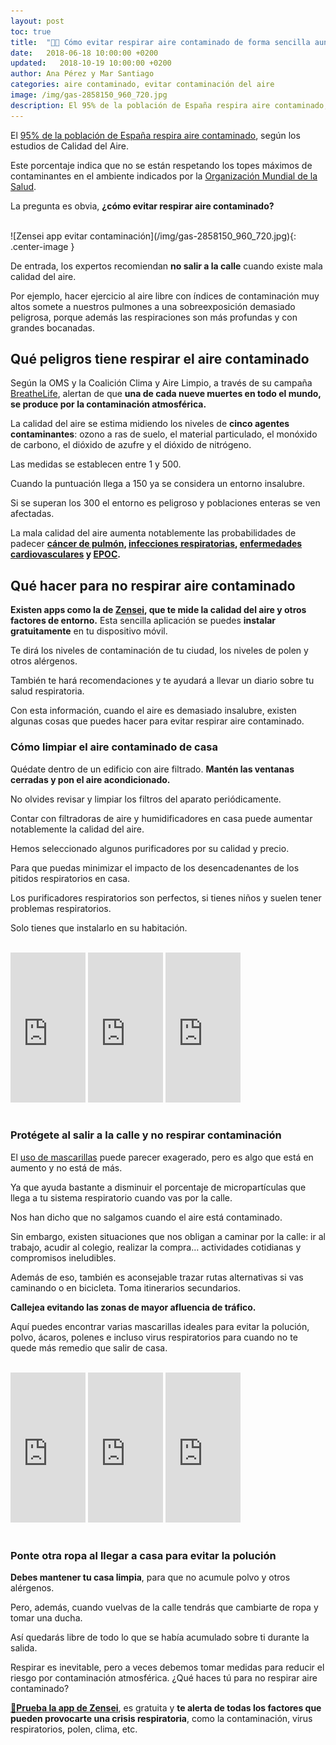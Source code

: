 ```yaml
---
layout: post
toc: true
title:  "🌆😷 Cómo evitar respirar aire contaminado de forma sencilla aunque vivas al lado de una autovía"
date:   2018-06-18 10:00:00 +0200
updated:   2018-10-19 10:00:00 +0200
author: Ana Pérez y Mar Santiago
categories: aire contaminado, evitar contaminación del aire
image: /img/gas-2858150_960_720.jpg
description: El 95% de la población de España respira aire contaminado, según los estudios de Calidad del Aire. Este porcentaje indica que no se están respetando los topes máximos...
---
```


El [95% de la población de España respira aire contaminado](https://www.muyinteresante.es/naturaleza/articulo/el-95-de-la-poblacion-respira-aire-contaminado-321524219516), según los estudios de Calidad del Aire. 

Este porcentaje indica que no se están respetando los topes máximos de contaminantes en el ambiente indicados por la [Organización Mundial de la Salud](http://www.who.int/ipcs/assessment/public_health/air_pollution/es/). 

La pregunta es obvia, **¿cómo evitar respirar aire contaminado?**

<br>
![Zensei app evitar contaminación](/img/gas-2858150_960_720.jpg){: .center-image }
<br>

De entrada, los expertos recomiendan **no salir a la calle** cuando existe mala calidad del aire. 

Por ejemplo, hacer ejercicio al aire libre con índices de contaminación muy altos somete a nuestros pulmones a una sobreexposición demasiado peligrosa, porque además las respiraciones son más profundas y con grandes bocanadas.

## **Qué peligros tiene respirar el aire contaminado**

Según la OMS y la Coalición Clima y Aire Limpio, a través de su campaña [BreatheLife](http://breathelife2030.org/), alertan de que **una de cada nueve muertes en todo el mundo, se produce por la contaminación atmosférica.**

La calidad del aire se estima midiendo los niveles de **cinco agentes contaminantes**: ozono a ras de suelo, el material particulado, el monóxido de carbono, el dióxido de azufre y el dióxido de nitrógeno. 

Las medidas se establecen entre 1 y 500. 

Cuando la puntuación llega a 150 ya se considera un entorno insalubre. 

Si se superan los 300 el entorno es peligroso y poblaciones enteras se ven afectadas.

La mala calidad del aire aumenta notablemente las probabilidades de padecer **[cáncer de pulmón](https://medlineplus.gov/spanish/lungcancer.html), [infecciones respiratorias](http://www.kernpharma.com/blog/-/blogs/las-infecciones-respiratorias-mas-frecuentes-y-como-evitarlase), [enfermedades cardiovasculares](https://es.wikipedia.org/wiki/Enfermedades_cardiovasculares) y [EPOC](https://zenseiapp.com/blog/2018/05/16/que-es-el-epoc/).**

## **Qué hacer para no respirar aire contaminado**

**Existen apps como la de [Zensei](https://zenseiapp.com), que te mide la calidad del aire y otros factores de entorno.** Esta sencilla aplicación se puedes **instalar gratuitamente** en tu dispositivo móvil. 

Te dirá los niveles de contaminación de tu ciudad, los niveles de polen y otros alérgenos. 

También te hará recomendaciones y te ayudará a llevar un diario sobre tu salud respiratoria.

Con esta información, cuando el aire es demasiado insalubre, existen algunas cosas que puedes hacer para evitar respirar aire contaminado.

### **Cómo limpiar el aire contaminado de casa**

Quédate dentro de un edificio con aire filtrado. **Mantén las ventanas cerradas y pon el aire acondicionado.** 

No olvides revisar y limpiar los filtros del aparato periódicamente. 

Contar con filtradoras de aire y humidificadores en casa puede aumentar notablemente la calidad del aire.

Hemos seleccionado algunos purificadores por su calidad y precio. 

Para que puedas minimizar el impacto de los desencadenantes de los pitidos respiratorios en casa.

Los purificadores respiratorios son perfectos, si tienes niños y suelen tener problemas respiratorios.

Solo tienes que instalarlo en su habitación.

<br>
<div class="container-narrow center">
<iframe style="width:120px;height:240px;" marginwidth="0" marginheight="0" scrolling="no" frameborder="0" src="https://rcm-eu.amazon-adsystem.com/e/cm?ref=tf_til&t=zenseiapp08-21&m=amazon&o=30&p=8&l=as1&IS1=1&asins=B07C7WVBDH&linkId=c949afed413c31e598c4222c9cd2fece&bc1=FFFFFF&lt1=_top&fc1=333333&lc1=0066C0&bg1=FFFFFF&f=ifr" onclick="ga('send', 'event', 'post', 'click', 'product');"></iframe>
<iframe style="width:120px;height:240px;" marginwidth="0" marginheight="0" scrolling="no" frameborder="0" src="https://rcm-eu.amazon-adsystem.com/e/cm?ref=tf_til&t=zenseiapp08-21&m=amazon&o=30&p=8&l=as1&IS1=1&asins=B01GB8BT90&linkId=1d061b2c3d3758b7995d83ef3204224f&bc1=FFFFFF&lt1=_top&fc1=333333&lc1=0066C0&bg1=FFFFFF&f=ifr" onclick="ga('send', 'event', 'post', 'click', 'product');"></iframe>
<iframe style="width:120px;height:240px;" marginwidth="0" marginheight="0" scrolling="no" frameborder="0" src="https://rcm-eu.amazon-adsystem.com/e/cm?ref=tf_til&t=zenseiapp08-21&m=amazon&o=30&p=8&l=as1&IS1=1&asins=B01J45SBH0&linkId=d576e41afbf687277cd00a1b27438ed4&bc1=FFFFFF&lt1=_top&fc1=333333&lc1=0066C0&bg1=FFFFFF&f=ifr" onclick="ga('send', 'event', 'post', 'click', 'product');"></iframe>
</div>
<br>

### **Protégete al salir a la calle y no respirar contaminación**

El [uso de mascarillas](https://elpais.com/elpais/2015/12/03/planeta_futuro/1449142554_320396.html) puede parecer exagerado, pero es algo que está en aumento y no está de más. 

Ya que ayuda bastante a disminuir el porcentaje de micropartículas que llega a tu sistema respiratorio cuando vas por la calle. 

Nos han dicho que no salgamos cuando el aire está contaminado. 

Sin embargo, existen situaciones que nos obligan a caminar por la calle: ir al trabajo, acudir al colegio, realizar la compra… actividades cotidianas y compromisos ineludibles. 

Además de eso, también es aconsejable trazar rutas alternativas si vas caminando o en bicicleta. Toma itinerarios secundarios. 

**Callejea evitando las zonas de mayor afluencia de tráfico.**

Aquí puedes encontrar varias mascarillas ideales para evitar la polución, polvo, ácaros, polenes e incluso virus respiratorios para cuando no te quede más remedio que salir de casa.

<br>
<div class="container-narrow center">
<iframe style="width:120px;height:240px;" marginwidth="0" marginheight="0" scrolling="no" frameborder="0" src="https://rcm-eu.amazon-adsystem.com/e/cm?ref=tf_til&t=zenseiapp08-21&m=amazon&o=30&p=8&l=as1&IS1=1&asins=B075D52DZX&linkId=f7a6d14be95e530fde5fe717ca114bc3&bc1=FFFFFF&lt1=_top&fc1=333333&lc1=0066C0&bg1=FFFFFF&f=ifr" onclick="ga('send', 'event', 'post', 'click', 'product');"></iframe>
<iframe style="width:120px;height:240px;" marginwidth="0" marginheight="0" scrolling="no" frameborder="0" src="https://rcm-eu.amazon-adsystem.com/e/cm?ref=tf_til&t=zenseiapp08-21&m=amazon&o=30&p=8&l=as1&IS1=1&asins=B079NGZL5B&linkId=5241b8a23065a81d8ec3e53ca6bc785e&bc1=FFFFFF&lt1=_top&fc1=333333&lc1=0066C0&bg1=FFFFFF&f=ifr" onclick="ga('send', 'event', 'post', 'click', 'product');"></iframe>
<iframe style="width:120px;height:240px;" marginwidth="0" marginheight="0" scrolling="no" frameborder="0" src="https://rcm-eu.amazon-adsystem.com/e/cm?ref=tf_til&t=zenseiapp08-21&m=amazon&o=30&p=8&l=as1&IS1=1&asins=B00XLNCC6S&linkId=a54e12d940ad1911c5f98e70c095e74b&bc1=FFFFFF&lt1=_top&fc1=333333&lc1=0066C0&bg1=FFFFFF&f=ifr" onclick="ga('send', 'event', 'post', 'click', 'product');"></iframe>
</div>
<br>

### **Ponte otra ropa al llegar a casa para evitar la polución**

**Debes mantener tu casa limpia**, para que no acumule polvo y otros alérgenos. 

Pero, además, cuando vuelvas de la calle tendrás que cambiarte de ropa y tomar una ducha. 

Así quedarás libre de todo lo que se había acumulado sobre ti durante la salida.

Respirar es inevitable, pero a veces debemos tomar medidas para reducir el riesgo por contaminación atmosférica. ¿Qué haces tú para no respirar aire contaminado?

**[📱Prueba la app de Zensei](https://zenseiapp.com)**, es gratuita y **te alerta de todas los factores que pueden provocarte una crisis respiratoria**, como la contaminación, virus respiratorios, polen, clima, etc.
